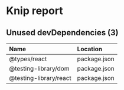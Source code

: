 # Knip report

## Unused devDependencies (3)

| Name                   | Location     |
|:-----------------------|:-------------|
| @types/react           | package.json |
| @testing-library/dom   | package.json |
| @testing-library/react | package.json |

